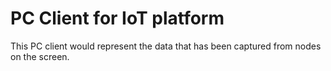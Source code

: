 # PC Client for IoT platform
This PC client would represent the data that has been captured from nodes on the screen.
